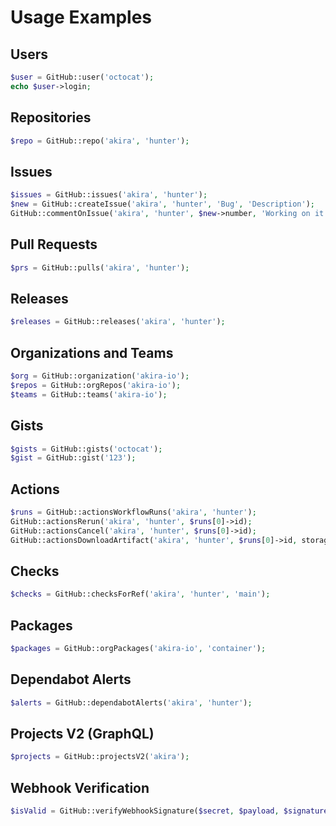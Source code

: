 # Usage Examples

## Users

```php
$user = GitHub::user('octocat');
echo $user->login;
```

## Repositories

```php
$repo = GitHub::repo('akira', 'hunter');
```

## Issues

```php
$issues = GitHub::issues('akira', 'hunter');
$new = GitHub::createIssue('akira', 'hunter', 'Bug', 'Description');
GitHub::commentOnIssue('akira', 'hunter', $new->number, 'Working on it!');
```

## Pull Requests

```php
$prs = GitHub::pulls('akira', 'hunter');
```

## Releases

```php
$releases = GitHub::releases('akira', 'hunter');
```

## Organizations and Teams

```php
$org = GitHub::organization('akira-io');
$repos = GitHub::orgRepos('akira-io');
$teams = GitHub::teams('akira-io');
```

## Gists

```php
$gists = GitHub::gists('octocat');
$gist = GitHub::gist('123');
```

## Actions

```php
$runs = GitHub::actionsWorkflowRuns('akira', 'hunter');
GitHub::actionsRerun('akira', 'hunter', $runs[0]->id);
GitHub::actionsCancel('akira', 'hunter', $runs[0]->id);
GitHub::actionsDownloadArtifact('akira', 'hunter', $runs[0]->id, storage_path('artifact.zip'));
```

## Checks

```php
$checks = GitHub::checksForRef('akira', 'hunter', 'main');
```

## Packages

```php
$packages = GitHub::orgPackages('akira-io', 'container');
```

## Dependabot Alerts

```php
$alerts = GitHub::dependabotAlerts('akira', 'hunter');
```

## Projects V2 (GraphQL)

```php
$projects = GitHub::projectsV2('akira');
```

## Webhook Verification

```php
$isValid = GitHub::verifyWebhookSignature($secret, $payload, $signature);
```
